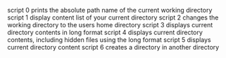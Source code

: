 script 0 prints the absolute path name of the current working directory
script 1 display content list of your current directory
script 2 changes the working directory to the users home directory
script 3 displays current directory contents in long format
script 4 displays current directory contents, including hidden files using the long format
script 5 displays current directory content 
script 6 creates a directory in another directory

